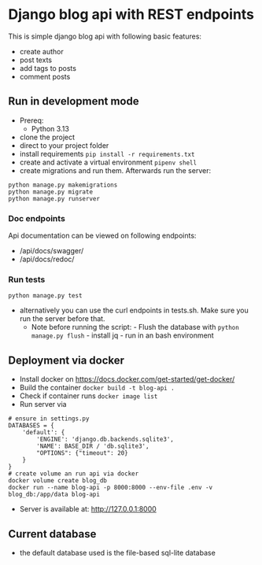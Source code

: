 # Django blog api with REST endpoints

This is simple django blog api with following basic features:
- create author
- post texts
- add tags to posts
- comment posts

## Run in development mode
- Prereq:
    - Python 3.13
- clone the project
- direct to your project folder
- install requirements
`pip install -r requirements.txt`
- create and activate a virtual environment
`pipenv shell`
- create migrations and run them. Afterwards run the server:
```
python manage.py makemigrations
python manage.py migrate
python manage.py runserver
```

### Doc endpoints
Api documentation can be viewed on following endpoints:
- /api/docs/swagger/
- /api/docs/redoc/

### Run tests
`python manage.py test`
- alternatively you can use the curl endpoints in tests.sh. Make sure you run the server before that.
    - Note before running the script:
          - Flush the database with `python manage.py flush`
          - install jq
          - run in an bash environment 

## Deployment via docker
- Install docker on https://docs.docker.com/get-started/get-docker/
- Build the container
`docker build -t blog-api .`
- Check if container runs
`docker image list`
- Run server via
```
# ensure in settings.py
DATABASES = {
    'default': {
        'ENGINE': 'django.db.backends.sqlite3',
        'NAME': BASE_DIR / 'db.sqlite3',
        "OPTIONS": {"timeout": 20}
    }
}
# create volume an run api via docker
docker volume create blog_db
docker run --name blog-api -p 8000:8000 --env-file .env -v blog_db:/app/data blog-api
```
- Server is available at: http://127.0.0.1:8000


## Current database
- the default database used is the file-based sql-lite database


